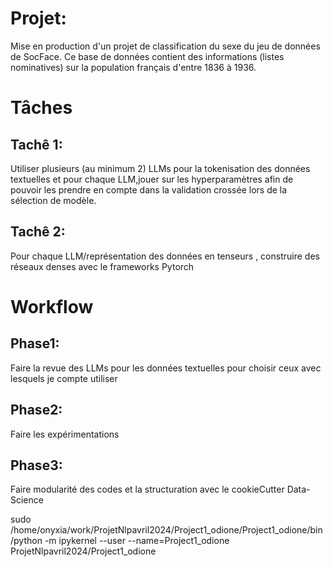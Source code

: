 # Projet:
Mise en production d'un projet de classification du sexe du jeu de données de SocFace.
Ce base de données contient des informations (listes nominatives) sur la population français d'entre 1836 à 1936.
# Tâches
## Tachê 1:
Utiliser plusieurs (au minimum 2) LLMs pour la tokenisation des données textuelles et pour chaque LLM,jouer sur les hyperparamètres afin de pouvoir les prendre en compte dans la validation crossée lors de la sélection de modèle.
## Tachê 2:
Pour chaque LLM/représentation des données en tenseurs , construire des réseaux denses avec le frameworks Pytorch

# Workflow
## Phase1:
Faire la revue des LLMs pour les données textuelles pour choisir ceux avec lesquels je compte utiliser
## Phase2:
Faire les expérimentations
## Phase3:
Faire modularité des codes et la structuration avec le cookieCutter Data-Science

sudo /home/onyxia/work/ProjetNlpavril2024/Project1_odione/Project1_odione/bin/python -m ipykernel --user --name=Project1_odione
ProjetNlpavril2024/Project1_odione
